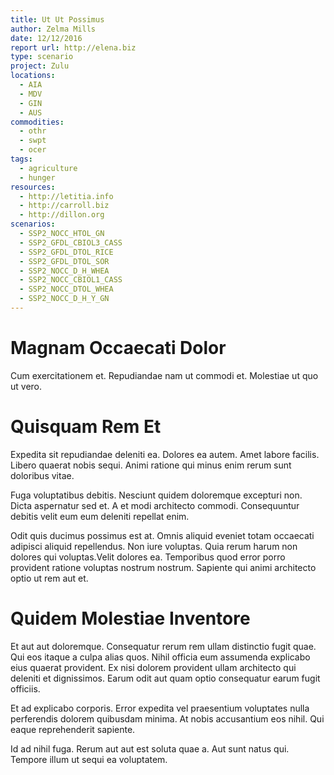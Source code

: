 ```yaml
---
title: Ut Ut Possimus
author: Zelma Mills
date: 12/12/2016
report url: http://elena.biz
type: scenario
project: Zulu
locations:
  - AIA
  - MDV
  - GIN
  - AUS
commodities:
  - othr
  - swpt
  - ocer
tags:
  - agriculture
  - hunger
resources:
  - http://letitia.info
  - http://carroll.biz
  - http://dillon.org
scenarios:
  - SSP2_NOCC_HTOL_GN
  - SSP2_GFDL_CBIOL3_CASS
  - SSP2_GFDL_DTOL_RICE
  - SSP2_GFDL_DTOL_SOR
  - SSP2_NOCC_D_H_WHEA
  - SSP2_NOCC_CBIOL1_CASS
  - SSP2_NOCC_DTOL_WHEA
  - SSP2_NOCC_D_H_Y_GN
---
```

# Magnam Occaecati Dolor
Cum exercitationem et. Repudiandae nam ut commodi et. Molestiae ut quo ut vero.

# Quisquam Rem Et
Expedita sit repudiandae deleniti ea. Dolores ea autem. Amet labore facilis. Libero quaerat nobis sequi. Animi ratione qui minus enim rerum sunt doloribus vitae.
 Fuga voluptatibus debitis. Nesciunt quidem doloremque excepturi non. Dicta aspernatur sed et. A et modi architecto commodi. Consequuntur debitis velit eum eum deleniti repellat enim.
 Odit quis ducimus possimus est at. Omnis aliquid eveniet totam occaecati adipisci aliquid repellendus. Non iure voluptas. Quia rerum harum non dolores qui voluptas.Velit dolores ea. Temporibus quod error porro provident ratione voluptas nostrum nostrum. Sapiente qui animi architecto optio ut rem aut et.

# Quidem Molestiae Inventore
Et aut aut doloremque. Consequatur rerum rem ullam distinctio fugit quae. Qui eos itaque a culpa alias quos. Nihil officia eum assumenda explicabo eius quaerat provident. Ex nisi dolorem provident ullam architecto qui deleniti et dignissimos. Earum odit aut quam optio consequatur earum fugit officiis.
 Et ad explicabo corporis. Error expedita vel praesentium voluptates nulla perferendis dolorem quibusdam minima. At nobis accusantium eos nihil. Qui eaque reprehenderit sapiente.
 Id ad nihil fuga. Rerum aut aut est soluta quae a. Aut sunt natus qui. Tempore illum ut sequi ea voluptatem.
